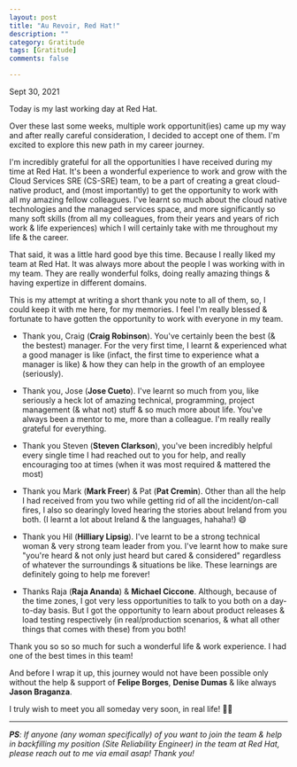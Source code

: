 ```yaml
---
layout: post
title: "Au Revoir, Red Hat!"
description: ""
category: Gratitude
tags: [Gratitude]
comments: false

---
```


Sept 30, 2021

Today is my last working day at Red Hat.

Over these last some weeks, multiple work opportunit(ies) came up my way and after really careful consideration, I decided to accept one of them. I'm excited to explore this new path in my career journey.

I'm incredibly grateful for all the opportunities I have received during my time at Red Hat. It's been a wonderful experience to work and grow with the Cloud Services SRE (CS-SRE) team, to be a part of creating a great cloud-native product, and (most importantly) to get the opportunity to work with all my amazing fellow colleagues. I've learnt so much about the cloud native technologies and the managed services space, and more significantly so many soft skills (from all my colleagues, from their years and years of rich work & life experiences) which I will certainly take with me throughout my life & the career.

That said, it was a little hard good bye this time. Because I really liked my team at Red Hat. It was always more about the people I was working with in my team. They are really wonderful folks, doing really amazing things & having expertize in different domains.

This is my attempt at writing a short thank you note to all of them, so, I could keep it with me here, for my memories. I feel I'm really blessed & fortunate to have gotten the opportunity to work with everyone in my team.

- Thank you, Craig (**Craig Robinson**). You've certainly been the best (& the bestest) manager. For the very first time, I learnt & experienced what a good manager is like (infact, the first time to experience what a manager is like) & how they can help in the growth of an employee (seriously).

- Thank you, Jose (**Jose Cueto**). I've learnt so much from you, like seriously a heck lot of amazing technical, programming, project management (& what not) stuff & so much more about life. You've always been a mentor to me, more than a colleague. I'm really really grateful for everything.

- Thank you Steven (**Steven Clarkson**), you've been incredibly helpful every single time I had reached out to you for help, and really encouraging too at times (when it was most required & mattered the most)

- Thank you Mark (**Mark Freer**) & Pat (**Pat Cremin**). Other than all the help I had received from you two while getting rid of all the incident/on-call fires, I also so dearingly loved hearing the stories about Ireland from you both. (I learnt a lot about Ireland & the languages, hahaha!) 😄

- Thank you Hil (**Hilliary Lipsig**). I've learnt to be a strong technical woman & very strong team leader from you. I've learnt how to make sure "you're heard & not only just heard but cared & considered" regardless of whatever the surroundings & situations be like. These learnings are definitely going to help me forever!

- Thanks Raja (**Raja Ananda**) & **Michael Ciccone**. Although, because of the time zones, I got very less opportunities to talk to you both on a day-to-day basis. But I got the opportunity to learn about product releases & load testing respectively  (in real/production scenarios, & what all other things that comes with these) from you both!

Thank you so so so much for such a wonderful life & work experience. I had one of the best times in this team!

And before I wrap it up, this journey would not have been possible only without the help & support of **Felipe Borges**, **Denise Dumas** & like always **Jason Braganza**.

I truly wish to meet you all someday very soon, in real life! 🙋‍♀️

---

_**PS**: If anyone (any woman specifically) of you want to join the team & help in backfilling my position (Site Reliability Engineer) in the team at Red Hat, please reach out to me via email asap! Thank you!_
